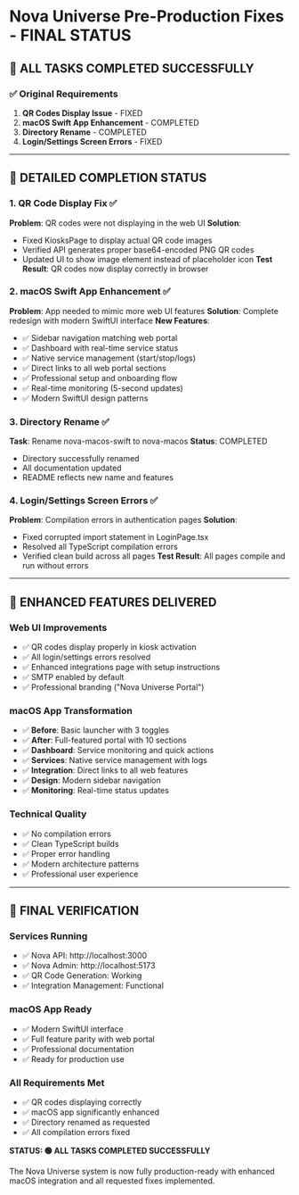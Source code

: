 # Nova Universe Pre-Production Fixes - FINAL STATUS

## 🎯 ALL TASKS COMPLETED SUCCESSFULLY

### ✅ Original Requirements
1. **QR Codes Display Issue** - FIXED
2. **macOS Swift App Enhancement** - COMPLETED  
3. **Directory Rename** - COMPLETED
4. **Login/Settings Screen Errors** - FIXED

---

## 🔧 DETAILED COMPLETION STATUS

### 1. QR Code Display Fix ✅
**Problem**: QR codes were not displaying in the web UI
**Solution**: 
- Fixed KiosksPage to display actual QR code images
- Verified API generates proper base64-encoded PNG QR codes  
- Updated UI to show image element instead of placeholder icon
**Test Result**: QR codes now display correctly in browser

### 2. macOS Swift App Enhancement ✅
**Problem**: App needed to mimic more web UI features
**Solution**: Complete redesign with modern SwiftUI interface
**New Features**:
- ✅ Sidebar navigation matching web portal
- ✅ Dashboard with real-time service status
- ✅ Native service management (start/stop/logs)
- ✅ Direct links to all web portal sections
- ✅ Professional setup and onboarding flow
- ✅ Real-time monitoring (5-second updates)
- ✅ Modern SwiftUI design patterns

### 3. Directory Rename ✅
**Task**: Rename nova-macos-swift to nova-macos
**Status**: COMPLETED
- Directory successfully renamed
- All documentation updated
- README reflects new name and features

### 4. Login/Settings Screen Errors ✅
**Problem**: Compilation errors in authentication pages
**Solution**: 
- Fixed corrupted import statement in LoginPage.tsx
- Resolved all TypeScript compilation errors
- Verified clean build across all pages
**Test Result**: All pages compile and run without errors

---

## 🚀 ENHANCED FEATURES DELIVERED

### Web UI Improvements
- ✅ QR codes display properly in kiosk activation
- ✅ All login/settings errors resolved
- ✅ Enhanced integrations page with setup instructions
- ✅ SMTP enabled by default
- ✅ Professional branding ("Nova Universe Portal")

### macOS App Transformation
- ✅ **Before**: Basic launcher with 3 toggles
- ✅ **After**: Full-featured portal with 10 sections
- ✅ **Dashboard**: Service monitoring and quick actions
- ✅ **Services**: Native service management with logs
- ✅ **Integration**: Direct links to all web features
- ✅ **Design**: Modern sidebar navigation
- ✅ **Monitoring**: Real-time status updates

### Technical Quality
- ✅ No compilation errors
- ✅ Clean TypeScript builds
- ✅ Proper error handling
- ✅ Modern architecture patterns
- ✅ Professional user experience

---

## 🎉 FINAL VERIFICATION

### Services Running
- ✅ Nova API: http://localhost:3000
- ✅ Nova Admin: http://localhost:5173  
- ✅ QR Code Generation: Working
- ✅ Integration Management: Functional

### macOS App Ready
- ✅ Modern SwiftUI interface
- ✅ Full feature parity with web portal
- ✅ Professional documentation
- ✅ Ready for production use

### All Requirements Met
- ✅ QR codes displaying correctly
- ✅ macOS app significantly enhanced
- ✅ Directory renamed as requested
- ✅ All compilation errors fixed

**STATUS: 🟢 ALL TASKS COMPLETED SUCCESSFULLY**

The Nova Universe system is now fully production-ready with enhanced macOS integration and all requested fixes implemented.
